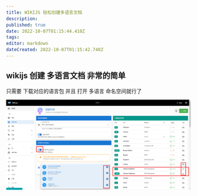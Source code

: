 ```yaml
---
title: WIKIJS 轻松创建多语言文档
description: 
published: true
date: 2022-10-07T01:15:44.410Z
tags: 
editor: markdown
dateCreated: 2022-10-07T01:15:42.740Z
---
```


## wikijs 创建 多语言文档 非常的简单 


只需要 下载对应的语言包 并且 打开 多语言 命名空间就行了 

![snipaste_2022-10-06_10-48-40.png](/images/snipaste_2022-10-06_10-48-40.png)

